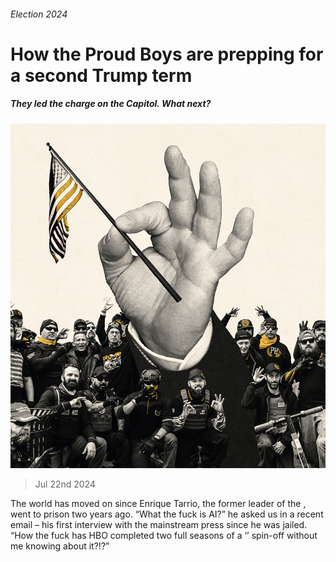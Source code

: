 ###### Election 2024

# How the Proud Boys are prepping for a second Trump term 

##### They led the charge on the Capitol. What next? 

![image](images/1843_20240719_1843_PROUD_BOYS-01.jpg) 

> Jul 22nd 2024 

The world has moved on since Enrique Tarrio, the former leader of the , went to prison two years ago. “What the fuck is AI?” he asked us in a recent email – his first interview with the mainstream press since he was jailed. “How the fuck has HBO completed two full seasons of a ‘’ spin-off without me knowing about it?!?” 

